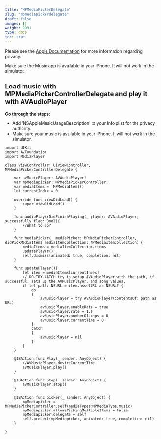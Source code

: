 ```yaml
---
title: "MPMediaPickerDelegate"
slug: "mpmediapickerdelegate"
draft: false
images: []
weight: 9991
type: docs
toc: true
---
```


Please see the [Apple Documentation][1] for more information regarding privacy.

Make sure the Music app is available in your iPhone. It will not work in the simulator.


  [1]: https://developer.apple.com/library/content/qa/qa1937/_index.html#//apple_ref/doc/uid/DTS40017549

## Load music with MPMediaPickerControllerDelegate and play it with AVAudioPlayer
**Go through the steps:**

- Add 'NSAppleMusicUsageDescription' to your Info.plist for the privacy authority.
-  Make sure your music is available in your iPhone. It will not work in the simulator.


<!-- if version [gte iOS 10.0.1] -->


    import UIKit
    import AVFoundation
    import MediaPlayer
    
    class ViewController: UIViewController, MPMediaPickerControllerDelegate {
        
        var avMusicPlayer: AVAudioPlayer!
        var mpMediapicker: MPMediaPickerController!
        var mediaItems = [MPMediaItem]()
        let currentIndex = 0
        
        override func viewDidLoad() {
            super.viewDidLoad()
        }
        
        func audioPlayerDidFinishPlaying(_ player: AVAudioPlayer, successfully flag: Bool){
            //What to do?
        }
    
        func mediaPicker(_ mediaPicker: MPMediaPickerController, didPickMediaItems mediaItemCollection: MPMediaItemCollection) {
            mediaItems = mediaItemCollection.items
            updatePlayer()
            self.dismiss(animated: true, completion: nil)
        }
    
        func updatePlayer(){
            let item = mediaItems[currentIndex]
            // DO-TRY-CATCH try to setup AVAudioPlayer with the path, if successful, sets up the AVMusicPlayer, and song values.
            if let path: NSURL = item.assetURL as NSURL? {
                do
                {
                    avMusicPlayer = try AVAudioPlayer(contentsOf: path as URL)
                    avMusicPlayer.enableRate = true
                    avMusicPlayer.rate = 1.0
                    avMusicPlayer.numberOfLoops = 0
                    avMusicPlayer.currentTime = 0
                }
                catch
                {
                    avMusicPlayer = nil
                }
            }
        }
    
        @IBAction func Play(_ sender: AnyObject) {
            //AVMusicPlayer.deviceCurrentTime
            avMusicPlayer.play()
        }
    
        @IBAction func Stop(_ sender: AnyObject) {
            avMusicPlayer.stop()
        }
    
        @IBAction func picker(_ sender: AnyObject) {
            mpMediapicker = MPMediaPickerController.self(mediaTypes:MPMediaType.music)
            mpMediapicker.allowsPickingMultipleItems = false
            mpMediapicker.delegate = self
            self.present(mpMediapicker, animated: true, completion: nil)
        }
        
    }


<!-- end version if -->

